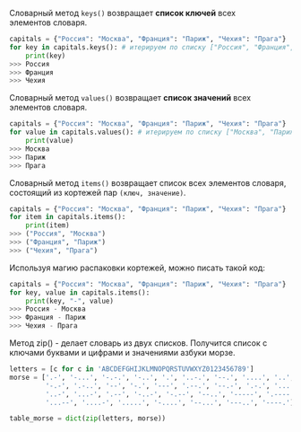 Словарный метод `keys()` возвращает **список ключей** всех элементов словаря.

```python
capitals = {"Россия": "Москва", "Франция": "Париж", "Чехия": "Прага"} 
for key in capitals.keys(): # итерируем по списку ["Россия", "Франция", "Чехия"]
	print(key)
>>> Россия 
>>> Франция 
>>> Чехия
```

Словарный метод `values()` возвращает **список значений** всех элементов словаря.

```python
capitals = {"Россия": "Москва", "Франция": "Париж", "Чехия": "Прага"} 
for value in capitals.values(): # итерируем по списку ["Москва", "Париж", "Прага"]
	print(value)
>>> Москва 
>>> Париж 
>>> Прага
```

Словарный метод `items()` возвращает список всех элементов словаря, состоящий из кортежей пар `(ключ, значение)`.

```python
capitals = {"Россия": "Москва", "Франция": "Париж", "Чехия": "Прага"} 
for item in capitals.items(): 
	print(item)
>>> ("Россия", "Москва") 
>>> ("Франция", "Париж") 
>>> ("Чехия", "Прага")
```

Используя магию распаковки кортежей, можно писать такой код:

```python
capitals = {"Россия": "Москва", "Франция": "Париж", "Чехия": "Прага"} 
for key, value in capitals.items(): 
	print(key, "-", value)
>>> Россия - Москва 
>>> Франция - Париж 
>>> Чехия - Прага
```

Метод zip() - делает словарь из двух списков. Получится список с ключами буквами и цифрами и значениями азбуки морзе.

```python
letters = [c for c in 'ABCDEFGHIJKLMNOPQRSTUVWXYZ0123456789']
morse = ['.-', '-...', '-.-.', '-..', '.', '..-.', '--.', '....', '..', '.---',
         '-.-', '.-..', '--', '-.', '---', '.--.', '--.-', '.-.', '...', '-',
         '..-', '...-', '.--', '-..-', '-.--', '--..', '-----', '.----', '..---',
         '...--', '....-', '.....', '-....', '--...', '---..', '----.']  

table_morse = dict(zip(letters, morse))
```
